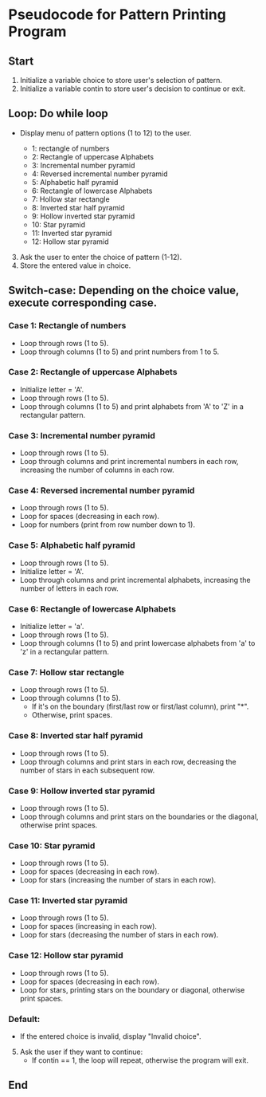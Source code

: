 # Pseudocode for Pattern Printing Program

## Start

1. Initialize a variable choice to store user's selection of pattern.
2. Initialize a variable contin to store user's decision to continue or exit.

## Loop: Do while loop

- Display menu of pattern options (1 to 12) to the user.

    - 1: rectangle of numbers
    - 2: Rectangle of uppercase Alphabets
    - 3: Incremental number pyramid
    - 4: Reversed incremental number pyramid
    - 5: Alphabetic half pyramid
    - 6: Rectangle of lowercase Alphabets
    - 7: Hollow star rectangle
    - 8: Inverted star half pyramid
    - 9: Hollow inverted star pyramid
    - 10: Star pyramid
    - 11: Inverted star pyramid
    - 12: Hollow star pyramid

3. Ask the user to enter the choice of pattern (1-12).
4. Store the entered value in choice.

## Switch-case: Depending on the choice value, execute corresponding case.

### Case 1: Rectangle of numbers
- Loop through rows (1 to 5).
- Loop through columns (1 to 5) and print numbers from 1 to 5.

### Case 2: Rectangle of uppercase Alphabets
- Initialize letter = 'A'.
- Loop through rows (1 to 5).
- Loop through columns (1 to 5) and print alphabets from 'A' to 'Z' in a rectangular pattern.

### Case 3: Incremental number pyramid
- Loop through rows (1 to 5).
- Loop through columns and print incremental numbers in each row, increasing the number of columns in each row.

### Case 4: Reversed incremental number pyramid
- Loop through rows (1 to 5).
- Loop for spaces (decreasing in each row).
- Loop for numbers (print from row number down to 1).

### Case 5: Alphabetic half pyramid
- Loop through rows (1 to 5).
- Initialize letter = 'A'.
- Loop through columns and print incremental alphabets, increasing the number of letters in each row.

### Case 6: Rectangle of lowercase Alphabets
- Initialize letter = 'a'.
- Loop through rows (1 to 5).
- Loop through columns (1 to 5) and print lowercase alphabets from 'a' to 'z' in a rectangular pattern.

### Case 7: Hollow star rectangle
- Loop through rows (1 to 5).
- Loop through columns (1 to 5).
    - If it's on the boundary (first/last row or first/last column), print "*".
    - Otherwise, print spaces.

### Case 8: Inverted star half pyramid
- Loop through rows (1 to 5).
- Loop through columns and print stars in each row, decreasing the number of stars in each subsequent row.

### Case 9: Hollow inverted star pyramid
- Loop through rows (1 to 5).
- Loop through columns and print stars on the boundaries or the diagonal, otherwise print spaces.

### Case 10: Star pyramid
- Loop through rows (1 to 5).
- Loop for spaces (decreasing in each row).
- Loop for stars (increasing the number of stars in each row).

### Case 11: Inverted star pyramid
- Loop through rows (1 to 5).
- Loop for spaces (increasing in each row).
- Loop for stars (decreasing the number of stars in each row).

### Case 12: Hollow star pyramid
- Loop through rows (1 to 5).
- Loop for spaces (decreasing in each row).
- Loop for stars, printing stars on the boundary or diagonal, otherwise print spaces.

### Default:
- If the entered choice is invalid, display "Invalid choice".

5. Ask the user if they want to continue:
    - If contin == 1, the loop will repeat, otherwise the program will exit.

## End
